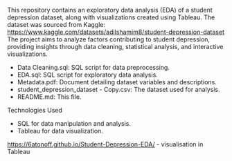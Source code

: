 This repository contains an exploratory data analysis (EDA) of a student depression dataset, along with visualizations created using Tableau. The dataset was sourced from Kaggle: https://www.kaggle.com/datasets/adilshamim8/student-depression-dataset
The project aims to analyze factors contributing to student depression, providing insights through data cleaning, statistical analysis, and interactive visualizations.​



- Data Cleaning.sql: SQL script for data preprocessing.
- EDA.sql: SQL script for exploratory data analysis.
- Metadata.pdf: Document detailing dataset variables and descriptions.
- student_depression_dataset - Copy.csv: The dataset used for analysis.
- README.md: This file.​



Technologies Used
- SQL for data manipulation and analysis.
- Tableau for data visualization.

https://6atonoff.github.io/Student-Depression-EDA/ - visualisation in Tableau

